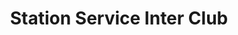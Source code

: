 ---
title: "Station Service Inter Club"
url: /saint-lizier/station-service-inter-club/
shop: gaz
---